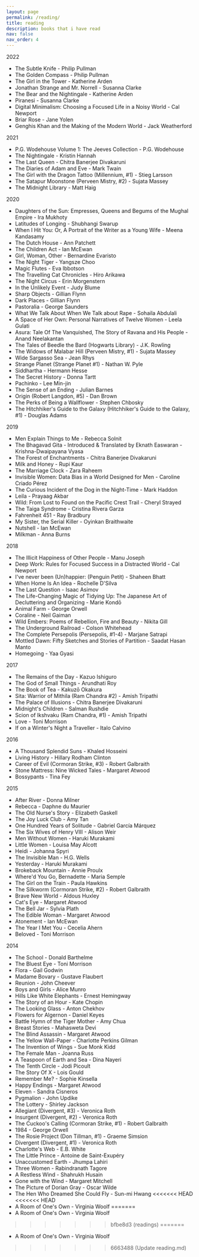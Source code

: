 ```yaml
---
layout: page
permalink: /reading/
title: reading
description: books that i have read
nav: false
nav_order: 4
---
```


2022

* The Subtle Knife - Philip Pullman
* The Golden Compass - Philip Pullman
* The Girl in the Tower - Katherine Arden
* Jonathan Strange and Mr. Norrell - Susanna Clarke
* The Bear and the Nightingale - Katherine Arden
* Piranesi - Susanna Clarke
* Digital Minimalism: Choosing a Focused Life in a Noisy World - Cal Newport
* Briar Rose - Jane Yolen
* Genghis Khan and the Making of the Modern World - Jack Weatherford

2021

* P.G. Wodehouse Volume 1: The Jeeves Collection - P.G. Wodehouse
* The Nightingale - Kristin Hannah
* The Last Queen - Chitra Banerjee Divakaruni
* The Diaries of Adam and Eve - Mark Twain
* The Girl with the Dragon Tattoo (Millennium, #1) - Stieg Larsson
* The Satapur Moonstone (Perveen Mistry, #2) - Sujata Massey
* The Midnight Library - Matt Haig

2020

* Daughters of the Sun: Empresses, Queens and Begums of the Mughal Empire - Ira Mukhoty
* Latitudes of Longing - Shubhangi Swarup
* When I Hit You: Or, A Portrait of the Writer as a Young Wife - Meena Kandasamy
* The Dutch House - Ann Patchett
* The Children Act - Ian McEwan
* Girl, Woman, Other - Bernardine Evaristo
* The Night Tiger - Yangsze Choo
* Magic Flutes - Eva Ibbotson
* The Travelling Cat Chronicles - Hiro Arikawa
* The Night Circus - Erin Morgenstern
* In the Unlikely Event - Judy Blume
* Sharp Objects - Gillian Flynn
* Dark Places - Gillian Flynn
* Pastoralia - George Saunders
* What We Talk About When We Talk about Rape - Sohaila Abdulali
* A Space of Her Own: Personal Narratives of Twelve Women - Leela Gulati
* Asura: Tale Of The Vanquished, The Story of Ravana and His People - Anand Neelakantan
* The Tales of Beedle the Bard (Hogwarts Library) - J.K. Rowling
* The Widows of Malabar Hill (Perveen Mistry, #1) - Sujata Massey
* Wide Sargasso Sea - Jean Rhys
* Strange Planet (Strange Planet #1) - Nathan W. Pyle
* Siddhartha - Hermann Hesse
* The Secret History - Donna Tartt
* Pachinko - Lee Min-jin
* The Sense of an Ending - Julian Barnes
* Origin (Robert Langdon, #5) - Dan Brown
* The Perks of Being a Wallflower - Stephen Chbosky
* The Hitchhiker's Guide to the Galaxy (Hitchhiker's Guide to the Galaxy, #1) - Douglas Adams

2019

* Men Explain Things to Me - Rebecca Solnit
* The Bhagavad Gita - Introduced & Translated by Eknath Easwaran - Krishna-Dwaipayana Vyasa
* The Forest of Enchantments - Chitra Banerjee Divakaruni
* Milk and Honey - Rupi Kaur
* The Marriage Clock - Zara Raheem
* Invisible Women: Data Bias in a World Designed for Men - Caroline Criado Pérez
* The Curious Incident of the Dog in the Night-Time - Mark Haddon
* Leila - Prayaag Akbar
* Wild: From Lost to Found on the Pacific Crest Trail - Cheryl Strayed
* The Taiga Syndrome - Cristina Rivera Garza
* Fahrenheit 451 - Ray Bradbury
* My Sister, the Serial Killer - Oyinkan Braithwaite
* Nutshell - Ian McEwan
* Milkman - Anna Burns

2018

* The Illicit Happiness of Other People - Manu Joseph
* Deep Work: Rules for Focused Success in a Distracted World - Cal Newport
* I've never been (Un)happier: (Penguin Petit) - Shaheen Bhatt
* When Home Is An Idea - Rochelle D'Silva
* The Last Question - Isaac Asimov
* The Life-Changing Magic of Tidying Up: The Japanese Art of Decluttering and Organizing - Marie Kondō
* Animal Farm - George Orwell
* Coraline - Neil Gaiman
* Wild Embers: Poems of Rebellion, Fire and Beauty - Nikita Gill
* The Underground Railroad - Colson Whitehead
* The Complete Persepolis (Persepolis, #1-4) - Marjane Satrapi
* Mottled Dawn: Fifty Sketches and Stories of Partition - Saadat Hasan Manto
* Homegoing - Yaa Gyasi

2017

* The Remains of the Day - Kazuo Ishiguro
* The God of Small Things - Arundhati Roy
* The Book of Tea - Kakuzō Okakura
* Sita: Warrior of Mithila (Ram Chandra #2) - Amish Tripathi
* The Palace of Illusions - Chitra Banerjee Divakaruni
* Midnight's Children - Salman Rushdie
* Scion of Ikshvaku (Ram Chandra, #1) - Amish Tripathi
* Love - Toni Morrison
* If on a Winter's Night a Traveller - Italo Calvino

2016

* A Thousand Splendid Suns - Khaled Hosseini
* Living History - Hillary Rodham Clinton
* Career of Evil (Cormoran Strike, #3) - Robert Galbraith
* Stone Mattress: Nine Wicked Tales - Margaret Atwood
* Bossypants - Tina Fey

2015

* After River - Donna Milner
* Rebecca - Daphne du Maurier
* The Old Nurse's Story - Elizabeth Gaskell
* The Joy Luck Club - Amy Tan
* One Hundred Years of Solitude - Gabriel García Márquez
* The Six Wives of Henry VIII - Alison Weir
* Men Without Women - Haruki Murakami
* Little Women - Louisa May Alcott
* Heidi - Johanna Spyri
* The Invisible Man - H.G. Wells
* Yesterday - Haruki Murakami
* Brokeback Mountain - Annie Proulx
* Where'd You Go, Bernadette - Maria Semple
* The Girl on the Train - Paula Hawkins
* The Silkworm (Cormoran Strike, #2) - Robert Galbraith
* Brave New World - Aldous Huxley
* Cat's Eye - Margaret Atwood
* The Bell Jar - Sylvia Plath
* The Edible Woman - Margaret Atwood
* Atonement - Ian McEwan
* The Year I Met You - Cecelia Ahern
* Beloved - Toni Morrison

2014

* The School - Donald Barthelme
* The Bluest Eye - Toni Morrison
* Flora - Gail Godwin
* Madame Bovary - Gustave Flaubert
* Reunion - John Cheever
* Boys and Girls - Alice Munro
* Hills Like White Elephants - Ernest Hemingway
* The Story of an Hour - Kate Chopin
* The Looking Glass - Anton Chekhov
* Flowers for Algernon - Daniel Keyes
* Battle Hymn of the Tiger Mother - Amy Chua
* Breast Stories - Mahasweta Devi
* The Blind Assassin - Margaret Atwood
* The Yellow Wall-Paper - Charlotte Perkins Gilman
* The Invention of Wings - Sue Monk Kidd
* The Female Man - Joanna Russ
* A Teaspoon of Earth and Sea - Dina Nayeri
* The Tenth Circle - Jodi Picoult
* The Story Of X - Lois Gould
* Remember Me? - Sophie Kinsella
* Happy Endings - Margaret Atwood
* Eleven - Sandra Cisneros
* Pygmalion - John Updike
* The Lottery - Shirley Jackson
* Allegiant (Divergent, #3) - Veronica Roth
* Insurgent (Divergent, #2) - Veronica Roth
* The Cuckoo's Calling (Cormoran Strike, #1) - Robert Galbraith
* 1984 - George Orwell
* The Rosie Project (Don Tillman, #1) - Graeme Simsion
* Divergent (Divergent, #1) - Veronica Roth
* Charlotte's Web - E.B. White
* The Little Prince - Antoine de Saint-Exupéry
* Unaccustomed Earth - Jhumpa Lahiri
* Three Women - Rabindranath Tagore
* A Restless Wind - Shahrukh Husain
* Gone with the Wind - Margaret Mitchell
* The Picture of Dorian Gray - Oscar Wilde
* The Hen Who Dreamed She Could Fly - Sun-mi Hwang
<<<<<<< HEAD
<<<<<<< HEAD
* A Room of One's Own - Virginia Woolf
=======
* A Room of One's Own - Virginia Woolf
>>>>>>> bfbe8d3 (readings)
=======
* A Room of One's Own - Virginia Woolf
>>>>>>> 6663488 (Update reading.md)
